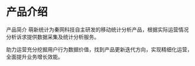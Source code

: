 # 产品介绍

产品简介
萌新统计为秦网科技自主研发的移动统计分析产品，根据实际运营情况分析诉求提供数据采集及统计分析服务。

助力运营充分挖掘用户行为数据价值，找到产品更新迭代方向，实现精细化运营，全面提升业务增长效能。